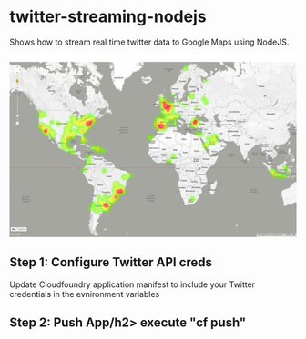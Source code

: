 twitter-streaming-nodejs
========================

Shows how to stream real time twitter data to Google Maps using NodeJS.
<p><img src="image.jpg"/></p>


<h2>Step 1: Configure Twitter API creds</h2>
Update Cloudfoundry application manifest to include your Twitter credentials in the evnironment variables

<h2>Step 2: Push App/h2>
execute "cf push"

